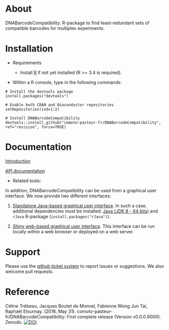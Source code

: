 

About
=================

DNABarcodeCompatibility: R-package to find least-redundant sets of compatible barcodes for multiplex experiments.



Installation 
================

* Requirements
    + Install [R](https://www.r-project.org/) if not yet installed (R >= 3.4 is required).


* Within a R console, type in the following commands:
    
```
# Install the devtools package
install.packages("devtools")

# Enable both CRAN and Bioconductor repositories
setRepositories(ind=1:2)

# Install DNABarcodeCompatibility
devtools::install_github("comoto-pasteur-fr/DNABarcodeCompatibility", ref="revision", force=TRUE)
```


Documentation
================

[Introduction](https://comoto-pasteur-fr.github.io/DNABarcodeCompatibility/)

[API documentation](https://comoto-pasteur-fr.github.io/DNABarcodeCompatibility/DNABarcodeCompatibility-manual.pdf)


* Related tools:

In addition, DNABarcodeCompatibility can be used from a graphical user interface. We now provide two different interfaces:

1) [Standalone Java-based graphical user interface](https://github.com/comoto-pasteur-fr/DNABarcodeCompatibility_GUI). In such a case, additional dependencies must be installed: [Java (JDK 8 - 64 bits)](http://www.oracle.com/technetwork/java/javase/downloads/jdk8-downloads-2133151.html) and `rJava` R-package (`install.packages("rJava")`).

2) [Shiny web-based graphical user interface](https://github.com/comoto-pasteur-fr/DNABarcodeCompatibility_Shiny). This interface can be run locally within a web browser or deployed on a web server.



Support
=========

Please use the [github ticket system](https://github.com/comoto-pasteur-fr/DNABarcodeCompatibility/issues) to report issues or suggestions. 
We also welcome pull requests.



Reference
==========

Céline Trébeau, Jacques Boutet de Monvel, Fabienne Wong Jun Tai, Raphaël Etournay. (2018, May 31). comoto-pasteur-fr/DNABarcodeCompatibility: First complete release (Version v0.0.0.9000). Zenodo. [![DOI](https://zenodo.org/badge/DOI/10.5281/zenodo.1256863.svg)](https://doi.org/10.5281/zenodo.1256863)



